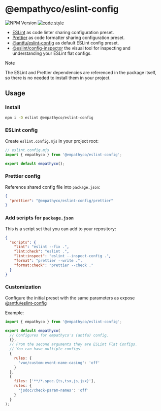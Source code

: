 # @empathyco/eslint-config

![NPM Version](https://img.shields.io/npm/v/%40empathyco%2Feslint-config)
[![code style](https://antfu.me/badge-code-style.svg)](https://github.com/antfu/eslint-config)

- [ESLint](https://eslint.org/) as code linter sharing configuration preset.
- [Prettier](https://github.com/prettier/prettier) as code formatter sharing configuration preset.
- [@antfu/eslint-config](https://github.com/antfu/eslint-config) as default ESLint config preset.
- [@eslint/config-inspector](https://github.com/eslint/config-inspector) the visual tool for inspecting and understanding your ESLint flat configs.

> [!NOTE]
> The ESLint and Prettier dependencies are referenced in the package itself, so there is no
> needed to install them in your project.

## Usage

### Install

```bash
npm i -D eslint @empathyco/eslint-config
```

### ESLint config

Create `eslint.config.mjs` in your project root:

```js
// eslint.config.mjs
import { empathyco } from '@empathyco/eslint-config';

export default empathyco();
```

### Prettier config

Reference shared config file into `package.json`:

```json
{
  "prettier": "@empathyco/eslint-config/prettier"
}
```

### Add scripts for `package.json`

This is a script set that you can add to your repository:

```json
{
  "scripts": {
    "lint": "eslint --fix .",
    "lint:check": "eslint .",
    "lint:inspect": "eslint --inspect-config .",
    "format": "prettier --write .",
    "format:check": "prettier --check ."
  }
}
```

### Customization

Configure the initial preset with the same parameters as expose [@antfu/eslint-config](https://github.com/antfu/eslint-config/blob/main/README.md#customization)

Example: 

```js
import { empathyco } from '@empathyco/eslint-config';

export default empathyco(
  // Configures for empathyco's (antfu) config.
  {},
  // From the second arguments they are ESLint Flat Configs.
  // You can have multiple configs.
  {
    rules: {
      'vue/custom-event-name-casing': 'off'
    }
  },
  {
    files: ['**/*.spec.{ts,tsx,js,jsx}'],
    rules: {
      'jsdoc/check-param-names': 'off'
    }
  }
);
```
